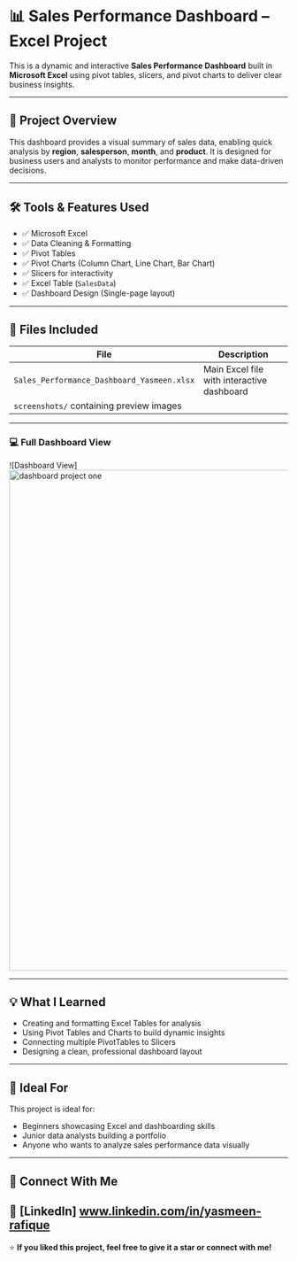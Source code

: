 # 📊 Sales Performance Dashboard – Excel Project

This is a dynamic and interactive **Sales Performance Dashboard** built in **Microsoft Excel** using pivot tables, slicers, and pivot charts to deliver clear business insights.

---

## 📌 Project Overview

This dashboard provides a visual summary of sales data, enabling quick analysis by **region**, **salesperson**, **month**, and **product**. It is designed for business users and analysts to monitor performance and make data-driven decisions.

---

## 🛠 Tools & Features Used

- ✅ Microsoft Excel
- ✅ Data Cleaning & Formatting
- ✅ Pivot Tables
- ✅ Pivot Charts (Column Chart, Line Chart, Bar Chart)
- ✅ Slicers for interactivity
- ✅ Excel Table (`SalesData`)
- ✅ Dashboard Design (Single-page layout)

---

## 📁 Files Included

| File | Description |
|------|-------------|
| `Sales_Performance_Dashboard_Yasmeen.xlsx` | Main Excel file with interactive dashboard |
| `screenshots/`  containing preview images |

---

### 💻 Full Dashboard View  
![Dashboard View]<img width="905" alt="dashboard project one" src="https://github.com/user-attachments/assets/8073ecb8-bc53-4f47-acfa-7372de90c5b1" />

---

## 💡 What I Learned

- Creating and formatting Excel Tables for analysis
- Using Pivot Tables and Charts to build dynamic insights
- Connecting multiple PivotTables to Slicers
- Designing a clean, professional dashboard layout

---

## 🧠 Ideal For

This project is ideal for:
- Beginners showcasing Excel and dashboarding skills
- Junior data analysts building a portfolio
- Anyone who wants to analyze sales performance data visually

---

## 🔗 Connect With Me

📌 [LinkedIn] www.linkedin.com/in/yasmeen-rafique
---

⭐ **If you liked this project, feel free to give it a star or connect with me!**

